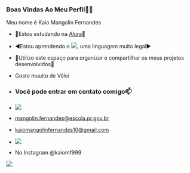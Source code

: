 ### Boas Vindas Ao Meu Perfil🏐💙

Meu nome é Kaio Mangolin Fernandes

- 📘Estou estudando na [Alura](https://.com.br)📘
- ◀️Estou aprendendo o ![](https://img.shields.io/badge/JavaScript-323330?style=for-the-badge&logo=javascript&logoColor=F7DF1E), uma linguagem muito legal▶️
- 🏐Utilizo este espaço para organizar e compartilhar os meus projetos desenvolvidos🏐

- Gosto muuito de Vôlei

- ### Você pode entrar em contato comigo📫
- ![](https://img.shields.io/badge/Gmail-D14836?style=for-the-badge&logo=gmail&logoColor=white)
- mangolin.fernandes@escola.pr.gov.br
- kaiomangolinfernandes10@gmail.com
- ![](https://img.shields.io/badge/Instagram-E4405F?style=for-the-badge&logo=instagram&logoColor=white)
- No Instagram @kaiomf999

![](https://media.tenor.com/mCiM7CmGGI4AAAAC/naruto.gif)
